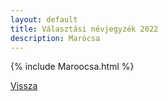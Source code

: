 ```yaml
---
layout: default
title: Választási névjegyzék 2022
description: Marócsa
---
```


{% include Maroocsa.html %}

[Vissza](./)